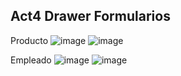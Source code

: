 ## Act4 Drawer Formularios


Producto
![image](https://github.com/user-attachments/assets/096e595c-3c67-4242-85bd-61f592452c62)
![image](https://github.com/user-attachments/assets/e5c0299b-d123-4cce-9ef1-1fad7f7043de)

Empleado
![image](https://github.com/user-attachments/assets/f9adf2d6-d7d6-497e-9ce7-11b1176c8a8f)
![image](https://github.com/user-attachments/assets/c0ab7961-05a8-4e66-b510-bddf08a1921b)

